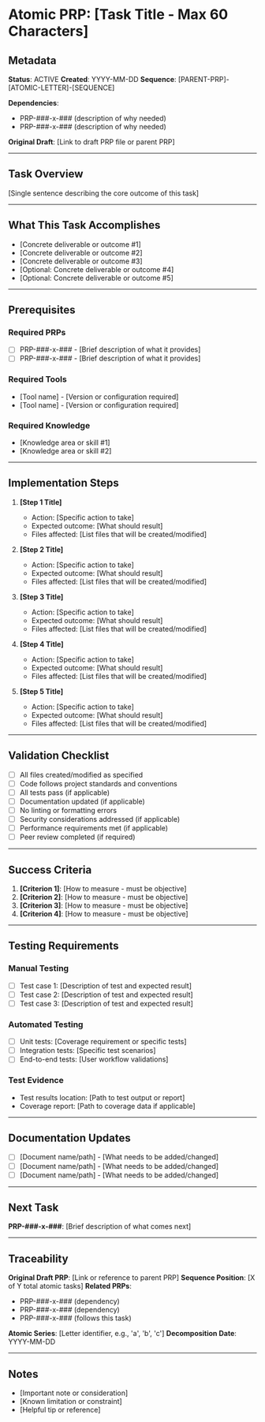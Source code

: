 # Atomic PRP: [Task Title - Max 60 Characters]

<!--
INSTRUCTIONS: This template enforces single-task focus for atomic PRPs.
- Keep total content under 5,000 characters
- One task per PRP
- Clear, measurable outcomes
- Fill all sections completely
-->

## Metadata

**Status**: ACTIVE
**Created**: YYYY-MM-DD
**Sequence**: [PARENT-PRP]-[ATOMIC-LETTER]-[SEQUENCE]
<!-- Example: 008-a-001 means PRP 008, atomic series 'a', first task -->

**Dependencies**:
- PRP-###-x-### (description of why needed)
- PRP-###-x-### (description of why needed)
<!-- List all PRPs that must complete before this one can start -->

**Original Draft**: [Link to draft PRP file or parent PRP]

---

## Task Overview

<!-- One sentence, max 100 characters. What does this task accomplish? -->
[Single sentence describing the core outcome of this task]

---

## What This Task Accomplishes

<!-- 3-5 bullet points describing specific outcomes -->
- [Concrete deliverable or outcome #1]
- [Concrete deliverable or outcome #2]
- [Concrete deliverable or outcome #3]
- [Optional: Concrete deliverable or outcome #4]
- [Optional: Concrete deliverable or outcome #5]

---

## Prerequisites

### Required PRPs
<!-- PRPs that must be completed before starting this task -->
- [ ] PRP-###-x-### - [Brief description of what it provides]
- [ ] PRP-###-x-### - [Brief description of what it provides]

### Required Tools
<!-- Software, libraries, environments needed -->
- [Tool name] - [Version or configuration required]
- [Tool name] - [Version or configuration required]

### Required Knowledge
<!-- Domain knowledge or skills needed to complete this task -->
- [Knowledge area or skill #1]
- [Knowledge area or skill #2]

---

## Implementation Steps

<!-- 5-8 specific, actionable steps in sequence -->

1. **[Step 1 Title]**
   - Action: [Specific action to take]
   - Expected outcome: [What should result]
   - Files affected: [List files that will be created/modified]

2. **[Step 2 Title]**
   - Action: [Specific action to take]
   - Expected outcome: [What should result]
   - Files affected: [List files that will be created/modified]

3. **[Step 3 Title]**
   - Action: [Specific action to take]
   - Expected outcome: [What should result]
   - Files affected: [List files that will be created/modified]

4. **[Step 4 Title]**
   - Action: [Specific action to take]
   - Expected outcome: [What should result]
   - Files affected: [List files that will be created/modified]

5. **[Step 5 Title]**
   - Action: [Specific action to take]
   - Expected outcome: [What should result]
   - Files affected: [List files that will be created/modified]

<!-- Add steps 6-8 if needed, but keep under 8 total -->

---

## Validation Checklist

<!-- Checkbox items to verify task completion -->
- [ ] All files created/modified as specified
- [ ] Code follows project standards and conventions
- [ ] All tests pass (if applicable)
- [ ] Documentation updated (if applicable)
- [ ] No linting or formatting errors
- [ ] Security considerations addressed (if applicable)
- [ ] Performance requirements met (if applicable)
- [ ] Peer review completed (if required)

---

## Success Criteria

<!-- Measurable outcomes that define completion -->
1. **[Criterion 1]**: [How to measure - must be objective]
2. **[Criterion 2]**: [How to measure - must be objective]
3. **[Criterion 3]**: [How to measure - must be objective]
4. **[Criterion 4]**: [How to measure - must be objective]

---

## Testing Requirements

<!-- How to verify this task works correctly -->

### Manual Testing
- [ ] Test case 1: [Description of test and expected result]
- [ ] Test case 2: [Description of test and expected result]
- [ ] Test case 3: [Description of test and expected result]

### Automated Testing
<!-- If applicable - otherwise mark N/A -->
- [ ] Unit tests: [Coverage requirement or specific tests]
- [ ] Integration tests: [Specific test scenarios]
- [ ] End-to-end tests: [User workflow validations]

### Test Evidence
<!-- Where to find proof of testing -->
- Test results location: [Path to test output or report]
- Coverage report: [Path to coverage data if applicable]

---

## Documentation Updates

<!-- Documentation that must be created or updated -->
- [ ] [Document name/path] - [What needs to be added/changed]
- [ ] [Document name/path] - [What needs to be added/changed]
- [ ] [Document name/path] - [What needs to be added/changed]

---

## Next Task

**PRP-###-x-###**: [Brief description of what comes next]

<!-- Leave empty if this is the final task in the sequence -->

---

## Traceability

**Original Draft PRP**: [Link or reference to parent PRP]
**Sequence Position**: [X of Y total atomic tasks]
**Related PRPs**:
- PRP-###-x-### (dependency)
- PRP-###-x-### (dependency)
- PRP-###-x-### (follows this task)

**Atomic Series**: [Letter identifier, e.g., 'a', 'b', 'c']
**Decomposition Date**: YYYY-MM-DD

---

## Notes

<!-- Optional: Additional context, warnings, or considerations -->
- [Important note or consideration]
- [Known limitation or constraint]
- [Helpful tip or reference]
